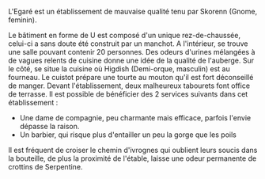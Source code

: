 L'Egaré est un établissement de mauvaise qualité tenu par Skorenn (Gnome, feminin).

Le bâtiment en forme de U est composé d'un unique rez-de-chaussée, celui-ci a sans doute été construit par un manchot. A l'intérieur, se trouve une salle pouvant contenir 20 personnes. Des odeurs d'urines mélangées à de vagues relents de cuisine donne une idée de la qualité de l'auberge. Sur le côté, se situe la cuisine où Higdish (Demi-orque, masculin) est au fourneau. Le cuistot prépare une tourte au mouton qu'il est fort déconseillé de manger.
Devant l'établissement, deux malheureux tabourets font office de terrasse.
Il est possible de bénéficier des 2 services suivants dans cet établissement :
-  Une dame de compagnie, peu charmante mais efficace, parfois l'envie dépasse la raison.
-  Un barbier, qui risque plus d'entailler un peu la gorge que les poils

Il est fréquent de croiser le chemin d'ivrognes qui oublient leurs soucis dans la bouteille, de plus la proximité de l'étable, laisse une odeur permanente de crottins de Serpentine.

